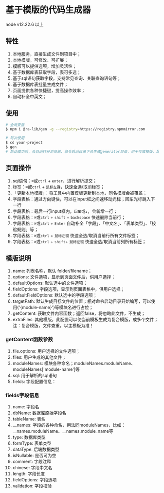 # 基于模版的代码生成器

node v12.22.6 以上

## 特性

1. 本地服务，直接生成文件到项目中；
1. 本地模版，可修改、可扩展；
1. 模版可以提供选项，增加灵活性；
1. 基于数据库表获取字段，表可多选；
1. 基于sql语句获取字段，支持常见查询、关联查询语句等；
1. 基于数据库表批量生成文件；
1. 页面提供各种快捷键，提高操作效率；
1. 自动补全中英文；

## 使用

```bash
# 全局安装
$ npm i @ra-lib/gen -g --registry=https://registry.npmmirror.com

# 每次使用
$ cd your-project
$ gen
# 启动成功后，会自动打开浏览器，命令启动目录下会生成generator目录，用于存放模版、配置等信息
```

## 页面操作

1. sql语句：`⌘`或`ctrl` + `enter`，进行解析提交；
1. 标签：`⌘`或`ctrl` + `鼠标左键`，快速全选/取消标签；
1. 「更新本地模版」：将工具中内置模版更新到本地，同名模版会被覆盖；
1. 字段表格：通过方向键快，可以在input框之间速移动光标；回车光标跳入下一行
1. 字段表格：最后一行input框内，`回车`或`↓`，会新增一行；
1. 字段表格：`⌘`或`ctrl` + `shift` + `backspace` 快速删除当前行；
1. 字段表格：`⌘`或`ctrl` + `Enter` 自动补全「字段」、「中文名」、「表单类型」、「校验规则」等；
1. 字段表格：`⌘`或`ctrl` + `鼠标左键` 快速全选/取消当前行所有文件标签；
1. 字段表格：`⌘`或`ctrl` + `shift`+ `鼠标左键` 快速全选/取消当前列所有标签；

## 模版说明

1. name: 列表名称，默认 folder/filename；
2. options: 文件选项，显示到页面文件后，供用户选择；
3. defaultOptions: 默认选中的文件选项；
4. fieldOptions: 字段选项，显示到页面表格中，供用户选择；
5. defaultFieldOptions: 默认选中的字段选项；
6. targetPath: 默认生成目标文件的位置；相对命令启动目录开始编写，可以使用{'{module-name}'}等模块名进行占位；
7. getContent: 获取文件内容函数；返回false，将忽略此文件，不生成；
8. extraFiles: 其他模版，此配置可以使当前模板生成为复合模版，成多个文件；注：复合模版，文件查重，以主模板为准！

### getContent函数参数

1. file.options: 用户选择的文件选项；
1. files: 用户生成的其他文件；
1. moduleNames: 模块各种命名；moduleNames.moduleName、moduleNames['module-name']等
1. sql: 用于解析的sql语句
1. fields: 字段配置信息：

### fields字段信息

1. name: 字段名
1. dbName: 数据库原始字段名
1. tableName: 表名
1. __names: 字段的各种命名，用法同moduleNames，比如：__names.moduleName、__names.module_name等
1. type: 数据库类型
1. formType: 表单类型
1. dataType: 后端数据类型
1. isNullable: 是否可为空
1. comment: 字段注释
1. chinese: 字段中文名
1. length: 字段长度
1. fieldOptions: 字段选项
1. validation: 字段校验



